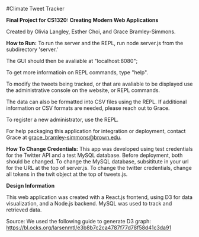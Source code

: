 #Climate Tweet Tracker

**Final Project for CS1320: Creating Modern Web Applications**

Created by Olivia Langley, Esther Choi, and Grace Bramley-Simmons. 


**How to Run:** To run the server and the REPL, run node server.js from the subdirectory 'server.'

The GUI should then be  avaliable at "localhost:8080";

To get more informatioin on REPL commands, type "help".

To modify the tweets being tracked, or that are avaliable to be displayed
use the administrative console on the website, or REPL commands. 

The data can also be formatted into CSV files using the REPL. If additional
information or CSV formats are needed, please reach out to Grace. 

To register a new administrator, use the REPL.

For help packaging this application for integration or deployment, contact Grace
at grace_bramley-simmons@brown.edu. 


**How To Change Credentials:**
This app was developed using test credentials for the Twitter API and a test MySQL database.
Before deployment, both should be changed. To change the MySQL database, subsititute in your
url for the URL at the top of server.js. To change the twitter credentials, change all 
tokens in the twit object at the top of tweets.js. 


**Design Information**

This web application was created with a React.js frontend, using D3 for data visualization, and a Node.js backend. 
MySQL was used to track and retrieved data. 

Source:
We used the following guide to generate D3 graph: https://bl.ocks.org/larsenmtl/e3b8b7c2ca4787f77d78f58d41c3da91
